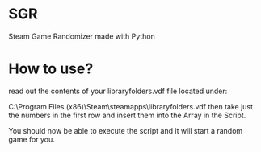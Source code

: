 # SGR
Steam Game Randomizer made with Python

# How to use?
read out the contents of your libraryfolders.vdf file
located under:

C:\Program Files (x86)\Steam\steamapps\libraryfolders.vdf
then take just the numbers in the first row and insert them into the Array in the Script.

You should now be able to execute the script and it will start a random game for you.

